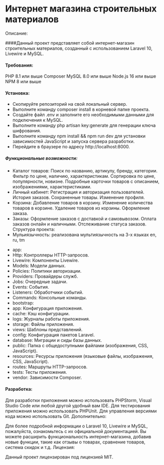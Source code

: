 # Интернет магазина строительных материалов
 Описание:
 
 ####Данный проект представляет собой интернет-магазин строительных материалов, созданный с использованием Laravel 10, Livewire и MySQL.
    
 #### Требования:
 
 PHP 8.1 или выше
 Composer
 MySQL 8.0 или выше
 Node.js 16 или выше
 NPM 8 или выше
 #### Установка:
 
- Скопируйте репозиторий на свой локальный сервер.
- Выполните команду composer install в корневой папке проекта.
- Создайте файл .env и заполните его необходимыми данными для подключения к MySQL.
- Выполните команду php artisan key:generate для генерации ключа шифрования.
- Выполните команду npm install && npm run dev для установки зависимостей JavaScript и запуска сервера разработки.
- Перейдите в браузере по адресу http://localhost:8000.
##### Функциональные возможности:
 
 - Каталог товаров:
 Поиск по названию, артикулу, бренду, категории.
 Фильтр по цене, наличию, характеристикам.
 Сортировка по цене, популярности, новизне.
 Подробные карточки товаров с описанием, изображениями, характеристиками.
 - Личный кабинет:
 Регистрация и авторизация пользователей.
 История заказов.
 Сохраненные товары.
 Изменение профиля.
 - Корзина:
 Добавление товаров в корзину.
 Изменение количества товаров в корзине.
 Удаление товаров из корзины.
 Оформление заказа.
 - Заказы:
 Оформление заказов с доставкой и самовывозом.
 Оплата заказов онлайн и наличными.
 Отслеживание статуса заказов.
 Структура проекта:
 - Мульиязычность: реализована мультиязычность на 3-х языках en, ru, tm
 
* app:
* Http: Контроллеры HTTP-запросов.
* Livewire: Компоненты Livewire.
* Models: Модели данных.
* Policies: Политики авторизации.
* Providers: Провайдеры служб.
* Jobs: Очередные задачи.
* Events: События.
* Listeners: Обработчики событий.
* Commands: Консольные команды.
* bootstrap:
* app: Конфигурация приложения.
* cache: Кэш конфигурации.
* logs: Журналы работы приложения.
* storage: Файлы приложения.
* views: Шаблоны представлений.
* config: Конфигурация пакетов Laravel.
* database: Миграции и сиды базы данных.
* public: Папка с общедоступными файлами (изображения, CSS, JavaScript).
* resources: Ресурсы приложения (языковые файлы, изображения, CSS, JavaScript).
* routes: Маршруты HTTP-запросов.
* tests: Тесты приложения.
* vendor: Зависимости Composer.

#### Разработка:
 
 Для разработки приложения можно использовать PHPStorm, Visual Studio Code или любой другой удобный вам IDE.
 Для тестирования приложения можно использовать PHPUnit.
 Для управления версиями кода можно использовать Git.
 Дополнительно:
 
 Для более подробной информации о Laravel 10, Livewire и MySQL, пожалуйста, ознакомьтесь с их официальной документацией.
 Вы можете расширить функциональность интернет-магазина, добавив новые функции, такие как отзывы о товарах, сравнение товаров, система скидок и т.д.
 Лицензия:
 
 Данный проект лицензирован под лицензией MIT.
